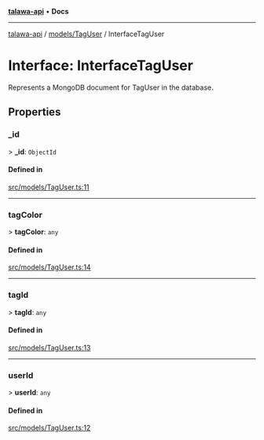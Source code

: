 [**talawa-api**](../../../README.md) • **Docs**

***

[talawa-api](../../../modules.md) / [models/TagUser](../README.md) / InterfaceTagUser

# Interface: InterfaceTagUser

Represents a MongoDB document for TagUser in the database.

## Properties

### \_id

\> **\_id**: `ObjectId`

#### Defined in

[src/models/TagUser.ts:11](https://github.com/PalisadoesFoundation/talawa-api/blob/92443bb6a5ff3ed66457149a509401986a82e570/src/models/TagUser.ts#L11)

***

### tagColor

\> **tagColor**: `any`

#### Defined in

[src/models/TagUser.ts:14](https://github.com/PalisadoesFoundation/talawa-api/blob/92443bb6a5ff3ed66457149a509401986a82e570/src/models/TagUser.ts#L14)

***

### tagId

\> **tagId**: `any`

#### Defined in

[src/models/TagUser.ts:13](https://github.com/PalisadoesFoundation/talawa-api/blob/92443bb6a5ff3ed66457149a509401986a82e570/src/models/TagUser.ts#L13)

***

### userId

\> **userId**: `any`

#### Defined in

[src/models/TagUser.ts:12](https://github.com/PalisadoesFoundation/talawa-api/blob/92443bb6a5ff3ed66457149a509401986a82e570/src/models/TagUser.ts#L12)
